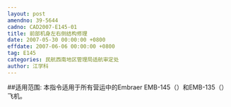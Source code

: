 ```yaml
---
layout: post
amendno: 39-5644
cadno: CAD2007-E145-01
title: 前部机身左右侧结构修理
date: 2007-05-30 00:00:00 +0800
effdate: 2007-06-06 00:00:00 +0800
tag: E145
categories: 民航西南地区管理局适航审定处
author: 江学科
---
```


##适用范围:
本指令适用于所有营运中的Embraer EMB-145（）和EMB-135（）飞机。

